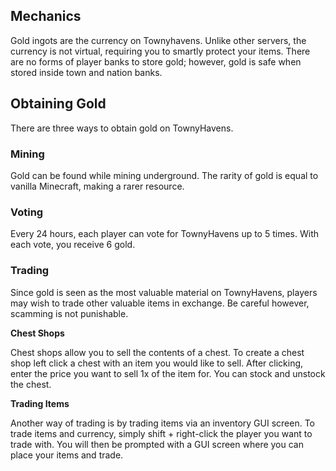 ## Mechanics
Gold ingots are the currency on Townyhavens. Unlike other servers, the currency is not virtual, requiring you to smartly protect your items. There are no forms of player banks to store gold; however, gold is safe when stored inside town and nation banks.

## Obtaining Gold
There are three ways to obtain gold on TownyHavens.

### Mining
Gold can be found while mining underground. The rarity of gold is equal to vanilla Minecraft, making a rarer resource.

### Voting
Every 24 hours, each player can vote for TownyHavens up to 5 times. With each vote, you receive 6 gold. 

### Trading
Since gold is seen as the most valuable material on TownyHavens, players may wish to trade other valuable items in exchange. Be careful however, scamming is not punishable.

  **Chest Shops**

Chest shops allow you to sell the contents of a chest. To create a chest shop left click a chest with an item you would like to sell. After clicking, enter the price you want to sell 1x of the item for. You can stock and unstock the chest. 

  **Trading Items**

Another way of trading is by trading items via an inventory GUI screen. To trade items and currency, simply shift + right-click the player you want to trade with. You will then be prompted with a GUI screen where you can place your items and trade.
